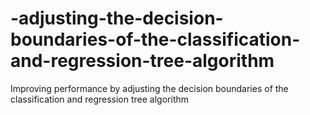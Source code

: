 # -adjusting-the-decision-boundaries-of-the-classification-and-regression-tree-algorithm
Improving performance by adjusting the decision boundaries of the classification and regression tree algorithm
